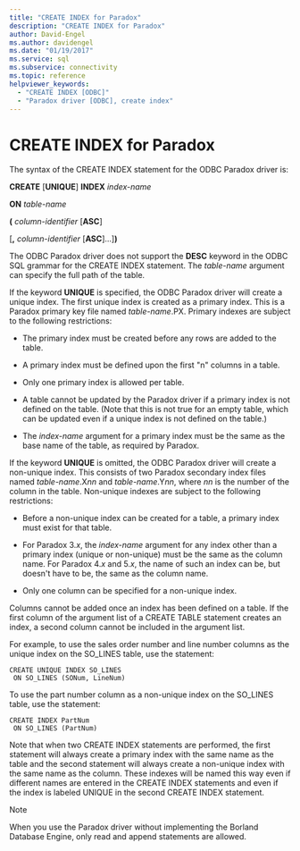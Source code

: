 ```yaml
---
title: "CREATE INDEX for Paradox"
description: "CREATE INDEX for Paradox"
author: David-Engel
ms.author: davidengel
ms.date: "01/19/2017"
ms.service: sql
ms.subservice: connectivity
ms.topic: reference
helpviewer_keywords:
  - "CREATE INDEX [ODBC]"
  - "Paradox driver [ODBC], create index"
---
```

# CREATE INDEX for Paradox
The syntax of the CREATE INDEX statement for the ODBC Paradox driver is:  
  
 **CREATE** [**UNIQUE**] **INDEX** *index-name*  
  
 **ON** *table-name*  
  
 **(** *column-identifier* [**ASC**]  
  
 [**,** *column-identifier* [**ASC**]...]**)**  
  
 The ODBC Paradox driver does not support the **DESC** keyword in the ODBC SQL grammar for the CREATE INDEX statement. The *table-name* argument can specify the full path of the table.  
  
 If the keyword **UNIQUE** is specified, the ODBC Paradox driver will create a unique index. The first unique index is created as a primary index. This is a Paradox primary key file named *table-name*.PX. Primary indexes are subject to the following restrictions:  
  
-   The primary index must be created before any rows are added to the table.  
  
-   A primary index must be defined upon the first "n" columns in a table.  
  
-   Only one primary index is allowed per table.  
  
-   A table cannot be updated by the Paradox driver if a primary index is not defined on the table. (Note that this is not true for an empty table, which can be updated even if a unique index is not defined on the table.)  
  
-   The *index-name* argument for a primary index must be the same as the base name of the table, as required by Paradox.  
  
 If the keyword **UNIQUE** is omitted, the ODBC Paradox driver will create a non-unique index. This consists of two Paradox secondary index files named *table-name*.X*nn* and *table-name*.Y*nn*, where *nn* is the number of the column in the table. Non-unique indexes are subject to the following restrictions:  
  
-   Before a non-unique index can be created for a table, a primary index must exist for that table.  
  
-   For Paradox 3.*x*, the *index-name* argument for any index other than a primary index (unique or non-unique) must be the same as the column name. For Paradox 4.*x* and 5.*x*, the name of such an index can be, but doesn't have to be, the same as the column name.  
  
-   Only one column can be specified for a non-unique index.  
  
 Columns cannot be added once an index has been defined on a table. If the first column of the argument list of a CREATE TABLE statement creates an index, a second column cannot be included in the argument list.  
  
 For example, to use the sales order number and line number columns as the unique index on the SO_LINES table, use the statement:  
  
```  
CREATE UNIQUE INDEX SO_LINES  
 ON SO_LINES (SONum, LineNum)  
```  
  
 To use the part number column as a non-unique index on the SO_LINES table, use the statement:  
  
```  
CREATE INDEX PartNum  
 ON SO_LINES (PartNum)  
```  
  
 Note that when two CREATE INDEX statements are performed, the first statement will always create a primary index with the same name as the table and the second statement will always create a non-unique index with the same name as the column. These indexes will be named this way even if different names are entered in the CREATE INDEX statements and even if the index is labeled UNIQUE in the second CREATE INDEX statement.  
  
> [!NOTE]  
>  When you use the Paradox driver without implementing the Borland Database Engine, only read and append statements are allowed.
